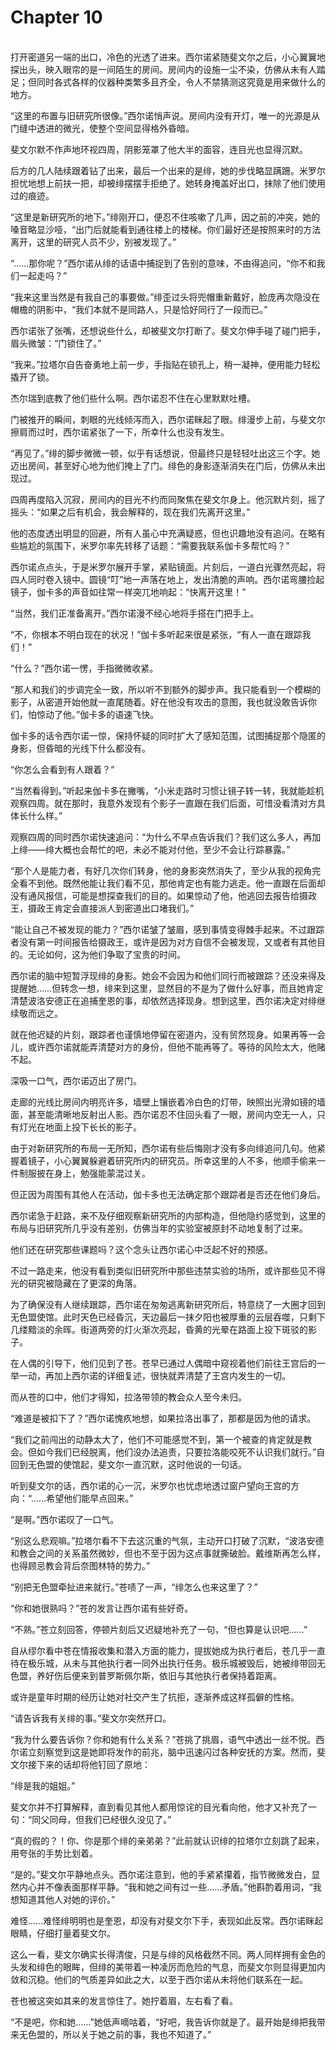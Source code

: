 # Chapter 10

<br>
打开密道另一端的出口，冷色的光透了进来。西尔诺紧随斐文尔之后，小心翼翼地探出头，映入眼帘的是一间陌生的房间。房间内的设施一尘不染，仿佛从未有人踏足；但同时各式各样的仪器种类繁多且齐全，令人不禁猜测这究竟是用来做什么的地方。

“这里的布置与旧研究所很像。”西尔诺悄声说。房间内没有开灯，唯一的光源是从门缝中透进的微光，使整个空间显得格外昏暗。

斐文尔默不作声地环视四周，阴影笼罩了他大半的面容，连目光也显得沉默。

后方的几人陆续跟着钻了出来，最后一个出来的是绯，她的步伐略显蹒跚。米罗尔担忧地想上前扶一把，却被绯摆摆手拒绝了。她转身掩盖好出口，抹除了他们使用过的痕迹。

“这里是新研究所的地下。”绯刚开口，便忍不住咳嗽了几声，因之前的冲突，她的嗓音略显沙哑，“出门后就能看到通往楼上的楼梯。你们最好还是按照来时的方法离开，这里的研究人员不少，别被发现了。”

“……那你呢？”西尔诺从绯的话语中捕捉到了告别的意味，不由得追问，“你不和我们一起走吗？”

“我来这里当然是有我自己的事要做。”绯歪过头将兜帽重新戴好，脸庞再次隐没在帽檐的阴影中，“我们本就不是同路人，只是恰好同行了一段而已。”

西尔诺张了张嘴，还想说些什么，却被斐文尔打断了。斐文尔伸手碰了碰门把手，眉头微皱：“门锁住了。”

“我来。”拉塔尔自告奋勇地上前一步，手指贴在锁孔上，稍一凝神，便用能力轻松撬开了锁。

杰尔瑞到底教了他们些什么啊。西尔诺忍不住在心里默默吐槽。

门被推开的瞬间，刺眼的光线倾泻而入，西尔诺眯起了眼。绯漫步上前，与斐文尔擦肩而过时，西尔诺紧张了一下，所幸什么也没有发生。

“再见了。”绯的脚步微微一顿，似乎有话想说，但最终只是轻轻吐出这三个字。她迈出房间，甚至好心地为他们掩上了门。绯色的身影逐渐消失在门后，仿佛从未出现过。

四周再度陷入沉寂，房间内的目光不约而同聚焦在斐文尔身上。他沉默片刻，摇了摇头：“如果之后有机会，我会解释的，现在我们先离开这里。”

他的态度透出明显的回避，所有人虽心中充满疑惑，但也识趣地没有追问。在略有些尴尬的氛围下，米罗尔率先转移了话题：“需要我联系伽卡多帮忙吗？”

西尔诺点点头，于是米罗尔展开手掌，紧贴镜面。片刻后，一道白光骤然亮起，将四人同时卷入镜中。圆镜“叮”地一声落在地上，发出清脆的声响。西尔诺弯腰捡起镜子，伽卡多的声音如往常一样突兀地响起：“快离开这里！”

“当然，我们正准备离开。”西尔诺漫不经心地将手搭在门把手上。

“不，你根本不明白现在的状况！”伽卡多听起来很是紧张，“有人一直在跟踪我们！”

“什么？”西尔诺一愣，手指微微收紧。

“那人和我们的步调完全一致，所以听不到额外的脚步声。我只能看到一个模糊的影子，从密道开始他就一直尾随着。好在他没有攻击的意图，我也就没敢告诉你们，怕惊动了他。”伽卡多的语速飞快。

伽卡多的话令西尔诺一惊，保持怀疑的同时扩大了感知范围，试图捕捉那个隐匿的身影，但昏暗的光线下什么都没有。

“你怎么会看到有人跟着？”

“当然看得到。”听起来伽卡多在撇嘴，“小米走路时习惯让镜子转一转，我就能趁机观察四周。就在那时，我意外发现有个影子一直跟在我们后面，可惜没看清对方具体长什么样。”

观察四周的同时西尔诺快速追问：“为什么不早点告诉我们？我们这么多人，再加上绯——绯大概也会帮忙的吧，未必不能对付他，至少不会让行踪暴露。”

“那个人是能力者，有好几次你们转身，他的身影突然消失了，至少从我的视角完全看不到他。既然他能让我们看不见，那他肯定也有能力逃走。他一直跟在后面却没有通风报信，可能是想探查我们的目的。如果惊动了他，他逃回去报告给摄政王，摄政王肯定会直接派人到密道出口堵我们。”

“能让自己不被发现的能力？”西尔诺皱了皱眉，感到事情变得棘手起来。不过跟踪者没有第一时间报告给摄政王，或许是因为对方自信不会被发现，又或者有其他目的。无论如何，这为他们争取了宝贵的时间。

西尔诺的脑中短暂浮现绯的身影。她会不会因为和他们同行而被跟踪？还没来得及提醒她……但转念一想，绯来到这里，显然目的不是为了做什么好事，而且她肯定清楚波洛安德正在追捕奎恩的事，却依然选择现身。想到这里，西尔诺决定对绯继续敬而远之。

就在他迟疑的片刻，跟踪者也谨慎地停留在密道内，没有贸然现身。如果再等一会儿，或许西尔诺就能弄清楚对方的身份，但他不能再等了。等待的风险太大，他赌不起。

深吸一口气，西尔诺迈出了房门。

走廊的光线比房间内明亮许多，墙壁上镶嵌着冷白色的灯带，映照出光滑如镜的墙面，甚至能清晰地反射出人影。西尔诺忍不住回头看了一眼，房间内空无一人，只有灯光在地面上投下长长的影子。

由于对新研究所的布局一无所知，西尔诺有些后悔刚才没有多向绯追问几句。他紧握着镜子，小心翼翼躲避着研究所内的研究员。所幸这里的人不多，他顺手偷来一件制服披在身上，勉强能蒙混过关。

但正因为周围有其他人在活动，伽卡多也无法确定那个跟踪者是否还在他们身后。

西尔诺急于赶路，来不及仔细观察新研究所的内部构造，但他隐约感觉到，这里的布局与旧研究所几乎没有差别，仿佛当年的实验室被原封不动地复制了过来。

他们还在研究那些课题吗？这个念头让西尔诺心中泛起不好的预感。

不过一路走来，他没有看到类似旧研究所中那些违禁实验的场所，或许那些见不得光的研究被隐藏在了更深的角落。

为了确保没有人继续跟踪，西尔诺在匆匆逃离新研究所后，特意绕了一大圈才回到无色盟使馆。此时天色已经昏沉，天边最后一抹夕阳也被厚重的云层吞噬，只剩下几缕黯淡的余晖。街道两旁的灯火渐次亮起，昏黄的光晕在路面上投下斑驳的影子。

在人偶的引导下，他们见到了苍。苍早已通过人偶暗中窥视着他们前往王宫后的一举一动，再加上西尔诺的详细复述，很快就弄清楚了王宫内发生的一切。

而从苍的口中，他们才得知，拉洛带领的教会众人至今未归。

“难道是被扣下了？”西尔诺愧疚地想，如果拉洛出事了，那都是因为他的请求。

“我们之前闯出的动静太大了，他们不可能感觉不到，第一个被查的肯定就是教会。但如今我们已经脱离，他们没办法追责，只要拉洛能咬死不认识我们就行。”自回到无色盟的使馆起，斐文尔一直沉默，这时他说的一句话。

听到斐文尔的话，西尔诺的心一沉，米罗尔也忧虑地透过窗户望向王宫的方向：“……希望他们能早点回来。”

“是啊。”西尔诺叹了一口气。

“别这么悲观嘛。”拉塔尔看不下去这沉重的气氛，主动开口打破了沉默，“波洛安德和教会之间的关系虽然微妙，但也不至于因为这点事就撕破脸。戴维斯再怎么样，也得顾忌教会背后奈图林特的势力。”

“别把无色盟牵扯进来就行。”苍啧了一声，“绯怎么也来这里了？”

“你和她很熟吗？”苍的发言让西尔诺有些好奇。

“不熟。”苍立刻回答，停顿片刻后又迟疑地补充了一句，“但也算是认识吧……”

自从缪尔看中苍在情报收集和潜入方面的能力，提拔她成为执行者后，苍几乎一直待在极乐城，从未与其他执行者一同外出执行任务。极乐城被毁后，她被绯带回无色盟，养好伤后便来到普罗斯佩尔斯，依旧与其他执行者保持着距离。

或许是童年时期的经历让她对社交产生了抗拒，逐渐养成这样孤僻的性格。

“请告诉我有关绯的事。”斐文尔突然开口。

“我为什么要告诉你？你和她有什么关系？”苍挑了挑眉，语气中透出一丝不悦。西尔诺立刻察觉到这是她即将发作的前兆，脑中迅速闪过各种安抚的方案。然而，斐文尔接下来的话却将他钉回了原地：

“绯是我的姐姐。”

斐文尔并不打算解释，直到看见其他人都用惊诧的目光看向他，他才又补充了一句：“同父同母，但我们已经很久没见了。”

“真的假的？！你、你是那个绯的亲弟弟？”此前就认识绯的拉塔尔立刻跳了起来，用夸张的手势比划着。

“是的。”斐文尔平静地点头。西尔诺注意到，他的手紧紧攥着，指节微微发白，显然内心并不像表面那样平静。“我和她之间有过一些……矛盾。”他斟酌着用词，“我想知道其他人对她的评价。”

难怪……难怪绯明明也是奎恩，却没有对斐文尔下手，表现如此反常。西尔诺眯起眼睛，仔细打量着斐文尔。

这么一看，斐文尔确实长得清俊，只是与绯的风格截然不同。两人同样拥有金色的头发和绯色的眼眸，但绯的美带着一种凌厉而危险的气息，而斐文尔则显得更加内敛和沉稳。他们的气质差异如此之大，以至于西尔诺从未将他们联系在一起。

苍也被这突如其来的发言惊住了。她拧着眉，左右看了看。

“不是吧，你和她……”她低声嘀咕着，“好吧，我告诉你就是了。最开始是绯把我带来无色盟的，所以关于她之前的事，我也不知道了。”
